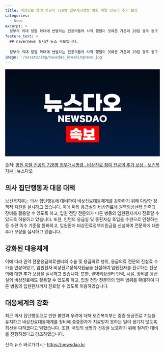 ```yaml
---
title: 비상진료 참여 전공의 728명 업무개시명령 병원 이탈 전공의 추가 보상
categories:
  - News
excerpt: >
  정부의 의대 정원 확대에 반발하는 전공의들의 사직 행렬이 잇따른 가운데 20일 광주 동구 조선대병원에서 환자…
feature_text: >
  ## navernews 실시간 뉴스 속보입니다.

  정부의 의대 정원 확대에 반발하는 전공의들의 사직 행렬이 잇따른 가운데 20일 광주 동구 조선대병원에서 환자…
image: '/assets/img/newsdao_breakingnews.jpg'
---
```


![뉴스다오 속보](/assets/img/newsdao_breakingnews.jpg)

<p>출처: <a href="https://newsdao.kr/3189" rel="dofollow">병원 이탈 전공의 728명 업무개시명령…비상진료 참여 전공의 추가 보상 - 보건복지부</a> | 뉴스다오</p>

<h2 data-ke-size="size26">의사 집단행동과 대응 대책</h2>
보건복지부는 의사 집단행동에 대비하여 비상진료대응체계를 강화하기 위해 다양한 정책적 지원을 실시하고 있습니다. 이에 따라 응급실의 비상진료에 권역외상센터 인력과 장비를 활용할 수 있도록 하고, 입원 전담 전문의가 다른 병동의 입원환자까지 진료할 수 있도록 허용하고 있습니다. 또한, 인턴의 응급실 및 중환자실 투입을 수련으로 인정하는 등 수련 이수 기준을 완화하고, 입원환자 비상진료정책지원금을 신설하여 전문의에 대한 추가 보상을 실시하고 있습니다.

<h2 data-ke-size="size26">강화된 대응체계</h2>
이에 따라 권역 전문응급의료센터의 수술 및 응급의료 행위, 응급의료 전문의 진찰료 수가를 인상하였고, 입원환자 비상진료정책지원금을 신설하여 입원환자를 진료하는 전문의에 대한 추가 보상을 실시하고 있습니다. 또한, 권역외상센터 인력, 시설, 장비를 응급실의 비상진료에도 활용할 수 있도록 하고, 입원 전담 전문의의 업무 범위를 확대하여 다른 병동의 입원환자까지 진료할 수 있도록 허용하였습니다.

<h2 data-ke-size="size26">대응체계의 강화</h2>
최근 의사 집단행동으로 인한 불안과 우려에 대해 보건복지부는 중증·응급진료 기능을 유지하고 비상진료대응체계를 정비해 중증환자가 치료받지 못하는 일이 생기지 않도록 최선을 다하겠다고 밝혔습니다. 또한, 국민의 생명과 건강을 보호하기 위해 철저한 대비를 진행하겠다고 강조하였습니다. 

신속 뉴스 바로가기 👉 <a href="https://newsdao.kr" rel="dofollow">https://newsdao.kr</a>


